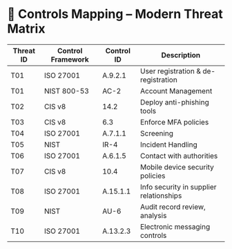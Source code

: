 # 🔐 Controls Mapping – Modern Threat Matrix

| Threat ID | Control Framework | Control ID | Description |
|-----------|--------------------|------------|-------------|
| T01 | ISO 27001 | A.9.2.1 | User registration & de-registration |
| T01 | NIST 800-53 | AC-2 | Account Management |
| T02 | CIS v8 | 14.2 | Deploy anti-phishing tools |
| T03 | CIS v8 | 6.3 | Enforce MFA policies |
| T04 | ISO 27001 | A.7.1.1 | Screening |
| T05 | NIST | IR-4 | Incident Handling |
| T06 | ISO 27001 | A.6.1.5 | Contact with authorities |
| T07 | CIS v8 | 10.4 | Mobile device security policies |
| T08 | ISO 27001 | A.15.1.1 | Info security in supplier relationships |
| T09 | NIST | AU-6 | Audit record review, analysis |
| T10 | ISO 27001 | A.13.2.3 | Electronic messaging controls |
